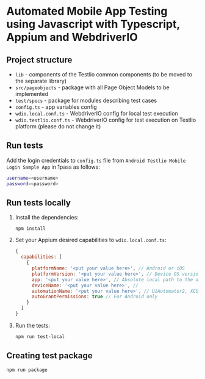 # Automated Mobile App Testing using Javascript with Typescript, Appium and WebdriverIO

## Project structure

- `lib` - components of the Testlio common components (to be moved to the separate library)
- `src/pageobjects` - package with all Page Object Models to be implemented
- `test/specs` - package for modules describing test cases
- `config.ts` - app variables config
- `wdio.local.conf.ts` - WebdriverIO config for local test execution
- `wdio.testlio.conf.ts` - WebdriverIO config for test execution on Testlio platform (please do not change it)

## Run tests
Add the login credentials to `config.ts` file from `Android Testlio Mobile Login Sample App` in 1pass as follows:
```bash 
username=<username>
password=<password>
```

## Run tests locally

1. Install the dependencies:

   ```shell
   npm install
   ```

2. Set your Appium desired capabilities to `wdio.local.conf.ts`:

    ```js
    {
      capabilities: [
        {
          platformName: '<put your value here>', // Android or iOS
          platformVersion: '<put your value here>', // Device OS version
          app: '<put your value here>', // Absolute local path to the app under test
          deviceName: '<put your value here>', // 
          automationName: '<put your value here>', // UiAutomator2, XCUITest or other
          autoGrantPermissions: true // For Android only
        }
      ]
    }
    ```

3. Run the tests:

    ```bash
    npm run test-local
    ```

## Creating test package

```bash
npm run package
```
